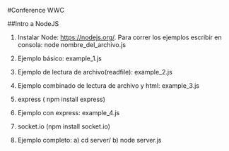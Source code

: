 #Conference WWC

##Intro a NodeJS

1. Instalar Node: https://nodejs.org/.
 Para correr los ejemplos escribir en consola: node nombre_del_archivo.js
2. Ejemplo básico: example_1.js
3. Ejemplo de lectura de archivo(readfile): example_2.js
4. Ejemplo combinado de lectura de archivo y html: example_3.js

5. express ( npm install express)
6. Ejemplo con express: example_4.js

7. socket.io  (npm install socket.io)
8. Ejemplo completo: 
	a) cd server/
	b) node server.js